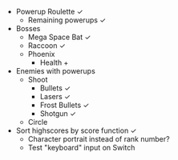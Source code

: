 - Powerup Roulette ✓
    - Remaining powerups ✓
- Bosses
    - Mega Space Bat ✓
    - Raccoon ✓
    - Phoenix
        - Health +
- Enemies with powerups
    - Shoot
        - Bullets ✓
        - Lasers ✓
        - Frost Bullets ✓
        - Shotgun ✓
    - Circle
- Sort highscores by score function ✓
    - Character portrait instead of rank number?
    - Test "keyboard" input on Switch